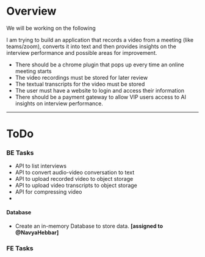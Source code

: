 # Overview

We will be working on the following

I am trying to build an application that records a video from a meeting (like teams/zoom), converts it into text and then provides insights on the interview performance and possible areas for improvement.
- There should be a chrome plugin that pops up every time an online meeting starts
- The video recordings must be stored for later review
- The textual transcripts for the video must be stored
- The user must have a website to login and access their information
- There should be a payment gateway to allow VIP users access to AI insights on interview performance.

---

# ToDo

### BE Tasks

- API to list interviews
- API to convert audio-video conversation to text
- API to upload recorded video to object storage
- API to upload video transcripts to object storage
- API for compressing video
- 

#### Database
- Create an in-memory Database to store data. **[assigned to @NavyaHebbar]**

### FE Tasks